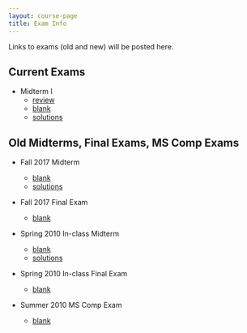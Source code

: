 ```yaml
---
layout: course-page
title: Exam Info
---
```


Links to exams (old and new) will be posted here. 

## Current Exams

- Midterm I
  - [review](assets/tests/M663f23_M1-review.pdf)
  - [blank](assets/tests/M663f23_M1.pdf)
  - [solutions](assets/tests/M663f23_M1-s.pdf)

## Old Midterms, Final Exams, MS Comp Exams

- Fall 2017 Midterm
  - [blank](assets/tests/M663F17Midterm_I.pdf)
  - [solutions](assets/tests/M663F17Midterm_I-soln.pdf)
- Fall 2017 Final Exam
  - [blank](assets/tests/M663F17_Final_Exam-a.pdf)
 
- Spring 2010 In-class Midterm
  - [blank](assets/tests/M663Midterm_I_InClass.pdf)
  - [solutions](assets/tests/M663Midterm_I_InClass_s.pdf)
- Spring 2010 In-class Final Exam
  - [blank](assets/tests/M663Final_Exam_InClass-a.pdf)
- Summer 2010 MS Comp Exam
  - [blank](assets/tests/M663_Comp_Exam_2010.pdf)



